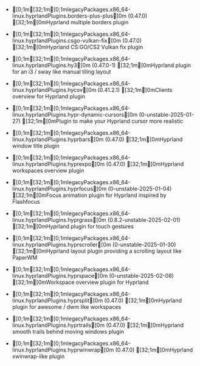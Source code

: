 * [0;1m[32;1m[0;1mlegacyPackages.x86_64-linux.hyprlandPlugins.borders-plus-plus[0m (0.47.0)
  [32;1m[0mHyprland multiple borders plugin

* [0;1m[32;1m[0;1mlegacyPackages.x86_64-linux.hyprlandPlugins.csgo-vulkan-fix[0m (0.47.0)
  [32;1m[0mHyprland CS:GO/CS2 Vulkan fix plugin

* [0;1m[32;1m[0;1mlegacyPackages.x86_64-linux.hyprlandPlugins.hy3[0m (0.47.0-1)
  [32;1m[0mHyprland plugin for an i3 / sway like manual tiling layout

* [0;1m[32;1m[0;1mlegacyPackages.x86_64-linux.hyprlandPlugins.hycov[0m (0.41.2.1)
  [32;1m[0mClients overview for Hyprland plugin

* [0;1m[32;1m[0;1mlegacyPackages.x86_64-linux.hyprlandPlugins.hypr-dynamic-cursors[0m (0-unstable-2025-01-27)
  [32;1m[0mPlugin to make your Hyprland cursor more realistic

* [0;1m[32;1m[0;1mlegacyPackages.x86_64-linux.hyprlandPlugins.hyprbars[0m (0.47.0)
  [32;1m[0mHyprland window title plugin

* [0;1m[32;1m[0;1mlegacyPackages.x86_64-linux.hyprlandPlugins.hyprexpo[0m (0.47.0)
  [32;1m[0mHyprland workspaces overview plugin

* [0;1m[32;1m[0;1mlegacyPackages.x86_64-linux.hyprlandPlugins.hyprfocus[0m (0-unstable-2025-01-04)
  [32;1m[0mFocus animation plugin for Hyprland inspired by Flashfocus

* [0;1m[32;1m[0;1mlegacyPackages.x86_64-linux.hyprlandPlugins.hyprgrass[0m (0.8.2-unstable-2025-02-01)
  [32;1m[0mHyprland plugin for touch gestures

* [0;1m[32;1m[0;1mlegacyPackages.x86_64-linux.hyprlandPlugins.hyprscroller[0m (0-unstable-2025-01-30)
  [32;1m[0mHyprland layout plugin providing a scrolling layout like PaperWM

* [0;1m[32;1m[0;1mlegacyPackages.x86_64-linux.hyprlandPlugins.hyprspace[0m (0-unstable-2025-02-08)
  [32;1m[0mWorkspace overview plugin for Hyprland

* [0;1m[32;1m[0;1mlegacyPackages.x86_64-linux.hyprlandPlugins.hyprsplit[0m (0.47.0)
  [32;1m[0mHyprland plugin for awesome / dwm like workspaces

* [0;1m[32;1m[0;1mlegacyPackages.x86_64-linux.hyprlandPlugins.hyprtrails[0m (0.47.0)
  [32;1m[0mHyprland smooth trails behind moving windows plugin

* [0;1m[32;1m[0;1mlegacyPackages.x86_64-linux.hyprlandPlugins.hyprwinwrap[0m (0.47.0)
  [32;1m[0mHyprland xwinwrap-like plugin
